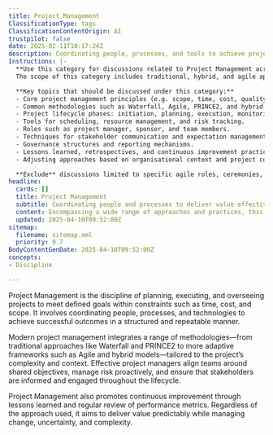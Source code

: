 ```yaml
---
title: Project Management
ClassificationType: tags
ClassificationContentOrigin: AI
trustpilot: false
date: 2025-02-11T10:17:24Z
description: Coordinating people, processes, and tools to achieve project goals across various methodologies and contexts.
Instructions: |-
  **Use this category for discussions related to Project Management across all methodologies.**  
  The scope of this category includes traditional, hybrid, and agile approaches to planning, executing, and delivering projects. It focuses on practical strategies, tools, and techniques that help teams meet objectives, manage risk, communicate effectively, and ensure timely delivery.

  **Key topics that should be discussed under this category:**
  - Core project management principles (e.g. scope, time, cost, quality).
  - Common methodologies such as Waterfall, Agile, PRINCE2, and hybrid models.
  - Project lifecycle phases: initiation, planning, execution, monitoring, and closure.
  - Tools for scheduling, resource management, and risk tracking.
  - Roles such as project manager, sponsor, and team members.
  - Techniques for stakeholder communication and expectation management.
  - Governance structures and reporting mechanisms.
  - Lessons learned, retrospectives, and continuous improvement practices.
  - Adjusting approaches based on organisational context and project complexity.

  **Exclude** discussions limited to specific agile roles, ceremonies, or practices unless in the context of broader project management integration.
headline:
  cards: []
  title: Project Management
  subtitle: Coordinating people and processes to deliver value effectively in complex environments.
  content: Encompassing a wide range of approaches and practices, this classification supports the exploration of structured, adaptive, and hybrid project management techniques. Posts should focus on delivery planning, execution strategies, stakeholder engagement, team dynamics, governance, and outcome optimisation across diverse industries and project types.
  updated: 2025-04-10T09:52:00Z
sitemap:
  filename: sitemap.xml
  priority: 0.7
BodyContentGenDate: 2025-04-10T09:52:00Z
concepts:
- Discipline

---
```

Project Management is the discipline of planning, executing, and overseeing projects to meet defined goals within constraints such as time, cost, and scope. It involves coordinating people, processes, and technologies to achieve successful outcomes in a structured and repeatable manner.

Modern project management integrates a range of methodologies—from traditional approaches like Waterfall and PRINCE2 to more adaptive frameworks such as Agile and hybrid models—tailored to the project’s complexity and context. Effective project managers align teams around shared objectives, manage risk proactively, and ensure that stakeholders are informed and engaged throughout the lifecycle.

Project Management also promotes continuous improvement through lessons learned and regular review of performance metrics. Regardless of the approach used, it aims to deliver value predictably while managing change, uncertainty, and complexity.
